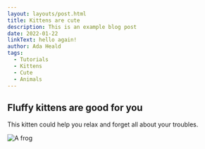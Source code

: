 ```yaml
---
layout: layouts/post.html
title: Kittens are cute
description: This is an example blog post
date: 2022-01-22
linkText: hello again!
author: Ada Heald
tags:
  - Tutorials
  - Kittens
  - Cute
  - Animals
---
```


## Fluffy kittens are good for you

This kitten could help you relax and forget all about your troubles.

<img title="a title" alt="A frog" src="/assets/images/kitty.jpg">
